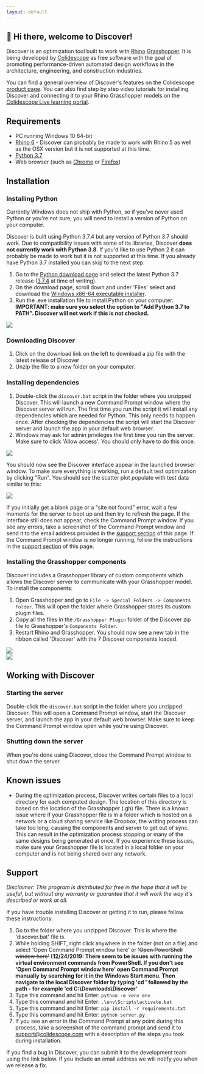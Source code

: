```yaml
---
layout: default
---
```


<div class="shadow-box"><smartvideo src="https://www.dropbox.com/s/mrdjg0h6kyw9x9y/Discover-2.mp4?dl=1" width="1280" height="720" class="swarm-fluid" poster="https://previews.dropbox.com/p/thumb/AAywh4Ey9sWRgY65vSI-C3upbJYfgCo-R8W45MZznCxNNYz_e7fBIOL9xhMLoAjkINrRpCaIbqgMIl0pkmquEL3-K9HLHVgvAL1YSUQfdWxee8bT_e_4wO8oEn37oi7wqtdedRihBDicWfUrVVokGujov1aGZsDyXcCQGnTpfa3xBe96uwe_Er1dN9cHCEp9Nwji9HpqVI8vm4HLQX0boNKnTq80YdJbO_BU4t7RIfk3v3f05XgvxypfdaLVH6wfyi4w_D4MZexxvcIRE5aho5BOqq3CFhWebJfV0JBggIBWrpYMep0D2Shf1lMWYbK2x6PY9wMWVm95_cYS71wJQBO2fToe83hjS8YbH7SbqgO4UJuXoxXi8CI3nSJC9iLSwz62SIzsHE0gamjFgK5p5Crz4wfin2iIHT13XsBfexsxdA/p.png" controls loop muted autoplay></smartvideo></div>

## 👋 Hi there, welcome to Discover!

Discover is an optimization tool built to work with [Rhino](https://rhino3d.com) [Grasshopper](http://grasshopper3d.com). It is being developed by [Colidescope](https://colidescope.com/) as free software with the goal of promoting performance-driven automated design workflows in the architecture, engineering, and construction industries.

You can find a general overview of Discover's features on the Colidescope [product page](https://colidescope.com/products/). You can also find step by step video tutorials for installing Discover and connecting it to your Rhino Grasshopper models on the [Colidescope Live learning portal](https://live.colidescope.com/courses/introduction-to-optimization/).

## Requirements

- PC running Windows 10 64-bit
- [Rhino 6](https://www.rhino3d.com/download) - Discover can probably be made to work with Rhino 5 as well as the OSX version but it is not supported at this time.
- [Python 3.7](https://www.python.org/downloads/windows/)
- Web browser (such as [Chrome](https://www.google.com/chrome/b/) or [Firefox](https://www.mozilla.org/en-US/firefox/new/))

## Installation

### Installing Python

Currently Windows does not ship with Python, so if you've never used Python or you're not sure, you will need to install a version of Python on your computer. 

Discover is built using Python 3.7.4 but any version of Python 3.7 should work. Due to compatibility issues with some of its libraries, Discover **does not currently work with Python 3.8**. If you'd like to use Python 2 it can probably be made to work but it is not supported at this time. If you already have Python 3.7 installed you can skip to the next step.

1. Go to the [Python download page](https://www.python.org/downloads/windows/) and select the latest Python 3.7 release ([3.7.4](https://www.python.org/downloads/release/python-374/) at time of writing).
2. On the download page, scroll down and under 'Files' select and download the [Windows x86-64 executable installer](https://www.python.org/ftp/python/3.7.4/python-3.7.4-amd64.exe). 
3. Run the .exe installation file to install Python on your computer. **IMPORTANT: make sure you select the option to "Add Python 3.7 to PATH". Discover will not work if this is not checked.**

<div class="shadow-box"><img src="/discover/assets/img/01.png"></div>
 
### Downloading Discover

1. Click on the download link on the left to download a zip file with the latest release of Discover
2. Unzip the file to a new folder on your computer.

### Installing dependencies

1. Double-click the `discover.bat` script in the folder where you unzipped Discover. This will launch a new Command Prompt window where the Discover server will run. The first time you run the script it will install any dependencies which are needed for Python. This only needs to happen once. After checking the dependencies the script will start the Discover server and launch the app in your default web browser.
2. Windows may ask for admin privileges the first time you run the server. Make sure to click 'Allow access'. You should only have to do this once.

<div class="shadow-box"><img src="/discover/assets/img/02.png"></div>

You should now see the Discover interface appear in the launched browser window. To make sure everything is working, run a default test optimization by clicking "Run". You should see the scatter plot populate with test data similar to this:

<div class="shadow-box"><img src="/discover/assets/img/06.png"></div>

If you initially get a blank page or a "site not found" error, wait a few moments for the server to boot up and then try to refresh the page. If the interface still does not appear, check the Command Prompt window. If you see any errors, take a screenshot of the Command Prompt window and send it to the email address provided in the [support section](#support) of this page. If the Command Prompt window is no longer running, follow the instructions in the [support section](#support) of this page.

### Installing the Grasshopper components

Discover includes a Grasshopper library of custom components which allows the Discover server to communicate with your Grasshopper model. To install the components:

1. Open Grasshopper and go to `File -> Special Folders -> Components Folder`. This will open the folder where Grasshopper stores its custom plugin files.
2. Copy all the files in the `/Grasshopper Plugin` folder of the Discover zip file to Grasshopper's `Components Folder`. 
3. Restart Rhino and Grasshopper. You should now see a new tab in the ribbon called 'Discover' with the 7 Discover components loaded.

<div class="shadow-box"><img src="/discover/assets/img/03.png"></div>
<div class="shadow-box"><img src="/discover/assets/img/04.png"></div>

## Working with Discover

### Starting the server

Double-click the `discover.bat` script in the folder where you unzipped Discover. This will open a Command Prompt window, start the Discover server, and launch the app in your default web browser. Make sure to keep the Command Prompt window open while you're using Discover.

### Shutting down the server

When you're done using Discover, close the Command Prompt window to shut down the server.

## Known issues

- During the optimization process, Discover writes certain files to a local directory for each computed design. The location of this directory is based on the location of the Grasshopper (.gh) file. There is a known issue where if your Grasshopper file is in a folder which is hosted on a network or a cloud sharing service like Dropbox, the writing process can take too long, causing the components and server to get out of sync. This can result in the optimization process stopping or many of the same designs being generated at once. If you experience these issues, make sure your Grasshopper file is located in a local folder on your computer and is not being shared over any network.

## Support

*Disclaimer: This program is distributed for free in the hope that it will be useful, but without any warranty or guarantee that it will work the way it's described or work at all.*

If you have trouble installing Discover or getting it to run, please follow these instructions:

1. Go to the folder where you unzipped Discover. This is where the 'discover.bat' file is.
2. While holding SHIFT, right click anywhere in the folder (not on a file) and select 'Open Command Prompt window here' or ~~'Open PowerShell window here'~~ **(12/24/2019: There seem to be issues with running the virtual environment commands from PowerShell. If you don't see 'Open Command Prompt window here' open Command Prompt manually by searching for it in the Windows Start menu. Then navigate to the local Discover folder by typing 'cd ' followed by the path - for example 'cd C:\Downloads\Discover'**
3. Type this command and hit Enter: `python -m venv env`
4. Type this command and hit Enter: `.\env\Scripts\activate.bat`
5. Type this command and hit Enter: `pip install -r requirements.txt`
6. Type this command and hit Enter: `python server.py`
7. If you see an error in the Command Prompt at any point during this process, take a screenshot of the command prompt and send it to support@colidescope.com with a description of the steps you took during installation.

If you find a bug in Discover, you can submit it to the development team using the link below. If you include an email address we will notify you when we release a fix.
